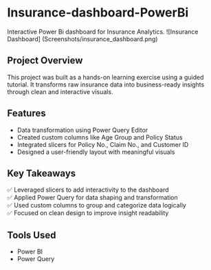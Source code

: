 # Insurance-dashboard-PowerBi
Interactive Power Bi dashboard for Insurance Analytics.
![Insurance Dashboard]
(Screenshots/insurance_dashboard.png)

## Project Overview
This project was built as a hands-on learning exercise using a guided tutorial. It transforms raw insurance data into business-ready insights through clean and interactive visuals.

## Features
- Data transformation using Power Query Editor  
- Created custom columns like Age Group and Policy Status  
- Integrated slicers for Policy No., Claim No., and Customer ID  
- Designed a user-friendly layout with meaningful visuals

## Key Takeaways
✅ Leveraged slicers to add interactivity to the dashboard  
✅ Applied Power Query for data shaping and transformation  
✅ Used custom columns to group and categorize data logically  
✅ Focused on clean design to improve insight readability

## Tools Used
- Power BI  
- Power Query  


